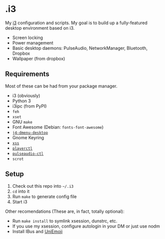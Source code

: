 .i3
===
My [i3](http://i3wm.org/) configuration and scripts. My goal is to build up a fully-featured desktop environment based on i3.

* Screen locking
* Power management
* Basic desktop daemons: PulseAudio, NetworkManager, Bluetooth, Dropbox
* Wallpaper (from dropbox)

Requirements
------------
Most of these can be had from your package manager.

* i3 (obviously)
* Python 3
* i3ipc (from PyPI)
* `feh`
* `xset`
* GNU `make`
* Font Awesome (Debian: `fonts-font-awesome`)
* [`j4-dmenu-desktop`](https://github.com/enkore/j4-dmenu-desktop)
* Gnome Keyring
* [`xss`](http://woozle.org/~neale/src/xss.html)
* [`playerctl`](https://github.com/acrisci/playerctl)
* [`pulseaudio-ctl`](https://github.com/graysky2/pulseaudio-ctl)
* `scrot`

Setup
-----

1. Check out this repo into `~/.i3`
2. `cd` into it
3. Run `make` to generate config file
4. Start i3

Other recomendations (These are, in fact, totally optional):

* Run `make install` to symlink xsession, dunstrc, etc.
* If you use my xsession, configure autologin in your DM or just use nodm
* Install IBus and [UniEmoji](https://github.com/lalomartins/ibus-uniemoji)
